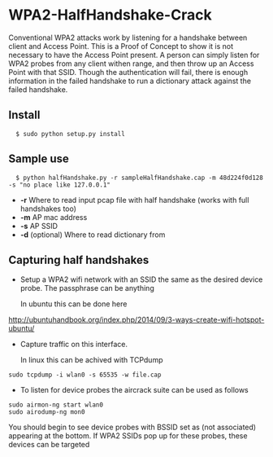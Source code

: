 # WPA2-HalfHandshake-Crack
Conventional WPA2 attacks work by listening for a handshake between client and Access Point. This is a Proof of Concept to show it is not necessary to have the Access Point present. A person can simply listen for WPA2 probes from any client withen range, and then throw up an Access Point with that SSID. Though the authentication will fail, there is enough information in the failed handshake to run a dictionary attack against the failed handshake. 

## Install

```
  $ sudo python setup.py install
```

## Sample use

```
  $ python halfHandshake.py -r sampleHalfHandshake.cap -m 48d224f0d128 -s "no place like 127.0.0.1"
```

* **-r** Where to read input pcap file with half handshake (works with full handshakes too)
* **-m** AP mac address
* **-s** AP SSID
* **-d** (optional) Where to read dictionary from

## Capturing half handshakes

* Setup a WPA2 wifi network with an SSID the same as the desired device probe. The passphrase can be anything

  In ubuntu this can be done here

http://ubuntuhandbook.org/index.php/2014/09/3-ways-create-wifi-hotspot-ubuntu/

* Capture traffic on this interface.

  In linux this can be achived with TCPdump
```
sudo tcpdump -i wlan0 -s 65535 -w file.cap
```

* To listen for device probes the aircrack suite can be used as follows

```
sudo airmon-ng start wlan0
sudo airodump-ng mon0
```

  You should begin to see device probes with BSSID set as (not associated) appearing at the bottom. If WPA2 SSIDs pop up for these probes, these devices can be targeted

